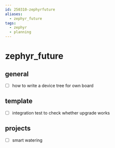 ```yaml
---
id: 250310-zephyrfuture
aliases:
  - zephyr_future
tags:
  - zephyr
  - planning
---
```


# zephyr_future

## general

- [ ] how to write a device tree for own board

## template

- [ ] integration test to check whether upgrade works

## projects

- [ ] smart watering

